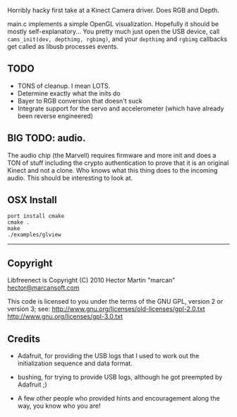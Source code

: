 Horribly hacky first take at a Kinect Camera driver. Does RGB and Depth.

main.c implements a simple OpenGL visualization. Hopefully it should be mostly
self-explanatory... You pretty much just open the USB device, call
`cams_init(dev, depthimg, rgbimg)`, and your `depthimg` and `rgbimg` callbacks get
called as libusb processes events.

## TODO

* TONS of cleanup. I mean LOTS.
* Determine exactly what the inits do
* Bayer to RGB conversion that doesn't suck
* Integrate support for the servo and accelerometer (which have already been reverse engineered)

## BIG TODO: audio. 
The audio chip (the Marvell) requires firmware and more init
and does a TON of stuff including the crypto authentication to prove that it is
an original Kinect and not a clone. Who knows what this thing does to the
incoming audio. This should be interesting to look at.

## OSX Install

    port install cmake
    cmake .
    make
    ./examples/glview

---

## Copyright

Libfreenect is Copyright (C) 2010  Hector Martin "marcan" <hector@marcansoft.com>

This code is licensed to you under the terms of the GNU GPL, version 2 or
version 3; see:
 http://www.gnu.org/licenses/old-licenses/gpl-2.0.txt
 http://www.gnu.org/licenses/gpl-3.0.txt

## Credits

* Adafruit, for providing the USB logs that I used to work out the initialization
sequence and data format.

* bushing, for trying to provide USB logs, although he got preempted by Adafruit ;)

* A few other people who provided hints and encouragement along the way, you know
who you are!
